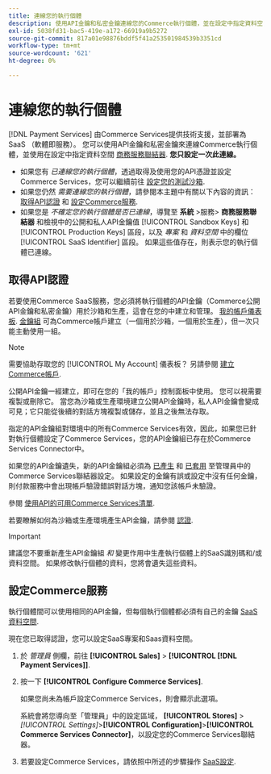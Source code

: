 ```yaml
---
title: 連線您的執行個體
description: 使用API金鑰和私密金鑰連線您的Commerce執行個體，並在設定中指定資料空間。
exl-id: 5038fd31-bac5-419e-a172-66919a9b5272
source-git-commit: 817a01e98876bddf5f41a253501984539b3351cd
workflow-type: tm+mt
source-wordcount: '621'
ht-degree: 0%

---
```


# 連線您的執行個體

[!DNL Payment Services] 由Commerce Services提供技術支援，並部署為SaaS （軟體即服務）。 您可以使用API金鑰和私密金鑰來連線Commerce執行個體，並使用在設定中指定資料空間 [商務服務聯結器](https://experienceleague.adobe.com/docs/commerce-merchant-services/user-guides/saas.html). **您只設定一次此連線。**

* 如果您有 *已連線您的執行個體*，透過取得及使用您的API憑證並設定Commerce Services，您可以繼續前往 [設定您的測試沙箱](https://experienceleague.adobe.com/docs/commerce-merchant-services/payment-services/get-started/sandbox.html).
* 如果您仍然 *需要連線您的執行個體*，請參閱本主題中有關以下內容的資訊： [取得API認證](#obtain-api-credentials) 和 [設定Commerce服務](#configure-commerce-services).
* 如果您是 *不確定您的執行個體是否已連線*，導覽至 **系統** >服務> **商務服務聯結器** 和檢視中的公開和私人API金鑰值 [!UICONTROL Sandbox Keys] 和 [!UICONTROL Production Keys] 區段，以及 *專案* 和 *資料空間* 中的欄位 [!UICONTROL SaaS Identifier] 區段。 如果這些值存在，則表示您的執行個體已連線。

## 取得API認證

若要使用Commerce SaaS服務，您必須將執行個體的API金鑰（Commerce公開API金鑰和私密金鑰）用於沙箱和生產，這會在您的中建立和管理。 [我的帳戶儀表板](https://account.magento.com/customer/account/login). [金鑰組](https://docs.magento.com/user-guide/configuration/services/saas.html) 可為Commerce帳戶建立（一個用於沙箱，一個用於生產），但一次只能主動使用一組。

>[!NOTE]
>
>需要協助存取您的 [!UICONTROL My Account] 儀表板？ 另請參閱 [建立Commerce帳戶](https://docs.magento.com/user-guide/magento/magento-account-create.html).

公開API金鑰一經建立，即可在您的「我的帳戶」控制面板中使用。 您可以視需要複製或刪除它。 當您為沙箱或生產環境建立公開API金鑰時，私人API金鑰會變成可見；它只能從後續的對話方塊複製或儲存，並且之後無法存取。

指定的API金鑰組對環境中的所有Commerce Services有效，因此，如果您已針對執行個體設定了Commerce Services，您的API金鑰組已存在於Commerce Services Connector中。

如果您的API金鑰遺失，新的API金鑰組必須為 [已產生](https://experienceleague.adobe.com/docs/commerce-merchant-services/payment-services/get-started/connect.html#generate-an-api-key-and-private-key) 和 [已套用](https://experienceleague.adobe.com/docs/commerce-merchant-services/payment-services/get-started/connect.html#configure-saas-project) 至管理員中的Commerce Services聯結器設定。 如果設定的金鑰有誤或設定中沒有任何金鑰，則付款服務中會出現帳戶驗證錯誤對話方塊，通知您該帳戶未驗證。

參閱 [使用API的可用Commerce Services清單](https://docs.magento.com/user-guide/system/saas.html#available-services).

若要瞭解如何為沙箱或生產環境產生API金鑰，請參閱 [認證](https://experienceleague.adobe.com/docs/commerce-merchant-services/user-guides/saas.html#apikey).

>[!IMPORTANT]
>建議您不要重新產生API金鑰組 *和* 變更作用中生產執行個體上的SaaS識別碼和/或資料空間。 如果修改執行個體的資料，您將會遺失這些資料。

## 設定Commerce服務

執行個體間可以使用相同的API金鑰，但每個執行個體都必須有自己的金鑰 [SaaS資料空間](https://experienceleague.adobe.com/docs/commerce-merchant-services/user-guides/saas.html#saasenv).

現在您已取得認證，您可以設定SaaS專案和Saas資料空間。

1. 於 _管理員_ 側欄，前往 **[!UICONTROL Sales]** > **[!UICONTROL [!DNL Payment Services]]**.
1. 按一下 **[!UICONTROL Configure Commerce Services]**.

   如果您尚未為帳戶設定Commerce Services，則會顯示此選項。

   系統會將您導向至「管理員」中的設定區域， **[!UICONTROL Stores]** > _[!UICONTROL Settings]_>**[!UICONTROL Configuration]**>**[!UICONTROL Commerce Services Connector]**，以設定您的Commerce Services聯結器。

1. 若要設定Commerce Services，請依照中所述的步驟操作 [SaaS設定](https://experienceleague.adobe.com/docs/commerce-merchant-services/user-guides/integration-services/saas.html#saasenv).
